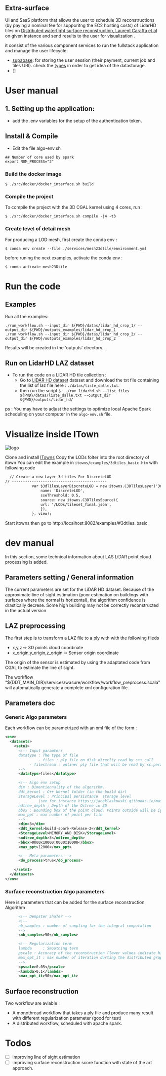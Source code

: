 ## Extra-surface

UI and SaaS platform that allows the user to schedule 3D reconstructions (by paying a nominal fee for supporitng the EC2 hosting costs)  of LidarHD tiles on [Distributed watertight surface reconstruction, Laurent Caraffa et.al](https://lcaraffa.github.io/edwsr/)  on given instance and send results to the user for visualization .  

it consist of the various component services to run the fullstack application and manage the user lifecycle:

- [supabase](): for storing the user session (their payment, current job and tiles URI). check the [types]() in order to get idea of the datastorage.
- []


# User manual

## 1. Setting up the application: 

- add the .env variables for the setup of the authentication token.


## Install & Compile 
- Edit the file algo-env.sh 

```console
## Number of core used by spark
export NUM_PROCESS="2"
```

### Build the docker image
```console
$ ./src/docker/docker_interface.sh build
```

### Compile the project 
To compile the project with the 3D CGAL kernel using 4 cores, run :

```console
$ ./src/docker/docker_interface.sh compile -j4 -t3
```

### Create level of detail mesh
For producing a LOD mesh, first create the conda env : 

```console
$ conda env create --file ./services/mesh23dtile/environment.yml
```	

before runing the next examples, activate the conda env :

```console 
$ conda activate mesh23Dtile
```	

# Run the code
## Examples 
Run all the examples:
```console
./run_workflow.sh --input_dir ${PWD}/datas/lidar_hd_crop_1/ --output_dir ${PWD}/outputs_examples/lidar_hd_crop_1
./run_workflow.sh --input_dir ${PWD}/datas/lidar_hd_crop_2/ --output_dir ${PWD}/outputs_examples/lidar_hd_crop_2

```
Results will be created in the 'outputs' directory.


## Run on LidarHD LAZ dataset 
- To run the code on a LiDAR HD tile collection : 
  - Go to [LiDAR HD dataset](https://geoservices.ign.fr/lidarhd) dataset and download the txt file containing the list of laz file here : `./datas/liste_dalle.txt`.
  - then run the script `$  ./run_lidarhd.sh --list_files ${PWD}/datas/liste_dalle.txt --output_dir ${PWD}/outputs/lidar_hd/` 

ps : You may have to adjust the settings to optimize local Apache Spark scheduling on your computer  in the `algo-env.sh` file.


# Visualize inside ITown

![logo](./doc/lod.jpg)

Clone and install [ITowns](https://github.com/iTowns/itowns)
Copy the LODs folter into the root directory of itown 
You can edit the example in `itowns/examples/3dtiles_basic.htm` with following code
```html
  // Create a new Layer 3d-tiles For DiscreteLOD
// -------------------------------------------
            var $3dTilesLayerDiscreteLOD = new itowns.C3DTilesLayer('3d-tiles-discrete-lod', {
                name: 'DiscreteLOD',
                sseThreshold: 0.5,
                source: new itowns.C3DTilesSource({
      		    url: '/LODs/tileset_final.json',
                }),
            }, view);
```
Start itowns then go to http://localhost:8082/examples/#3dtiles_basic 
# dev manual
In this section, some technical information about LAS LiDAR point cloud processing is added.

## Parameters setting / General information
The current parameters are set for the LiDAR HD dataset.
Because of the approximate line of sight estimation (poor estimation on buildings with surfaces where the normal is horizontal), the algorithm confidence is drastically decrese. Some high building may not be correctly reconstructed in the actual version


## LAZ preprocessing
The first step is to transform a LAZ file to a ply with with the following fileds
  - x,y,z ⇨ 3D points cloud coordinate
  - x_origin,y_origin,z_origin ⇨ Sensor origin coordinate

The origin of the sensor is estimated by using the adaptated code from CGAL to estimate the line of sight.

The workflow "${DDT_MAIN_DIR}/services/wasure/workflow/workflow_preprocess.scala"
will automatically generate a complete xml configuration file.

## Parameters doc 
### Generic Algo parameters
Each workflow can be parametrized with an xml file of the form :
```xml
<env>
  <datasets>
    <setn1>
      <!-- Input paramters 
      datatype : The type of file
      	       - files : ply file on disk direclty read by c++ call
	       - filestream : onliner ply file that will be read by sc.parallelize(...)
      -->
      <datatype>files</datatype>

      <!-- Algo env setup
      dim : Dimentionnality of the algorithm.
      ddt_kernel : C++ kernel folder (in the build dir)
      StorageLevel : Principal persistance  storage level 
      		   (see for instance https://jaceklaskowski.gitbooks.io/mastering-apache-spark/spark-rdd-caching.html)
      ndtree_depth ; Depth of the Octree in 3D
	  bbox : Bounding box of the point cloud. Points outside will be ignored
	  max_ppt : max number of point per tile
      -->
      <dim>3</dim>
      <ddt_kernel>build-spark-Release-2</ddt_kernel>
      <StorageLevel>MEMORY_AND_DISK</StorageLevel>
      <ndtree_depth>3</ndtree_depth>
      <bbox>0000x10000:0000x10000</bbox>
      <max_ppt>12000</max_ppt>

      <!-- Meta parameters -->
      <do_process>true</do_process>
      
    </setn1>
  </datasets>
</env>
```
### Surface reconstruction Algo parameters
Here is parameters that can be added for the surface reconstruction Algorithm
```xml
      <!-- Dempster Shafer -->
      <!-- 
	  nb_samples : number of sampling for the integral computation
	  -->
      <nb_samples>50</nb_samples>

      <!-- Regularization term
      lambda     : Smoothing term		 
	  pscale : Accuracy of the reconstruction (lower values indicate higher precision) 
      max_opt_it : max number of iteration durting the distributed graphcut
      -->
	  <pscale>0.05</pscale>
      <lambda>0.1</lambda>
      <max_opt_it>50</max_opt_it>

```



## Surface reconstruction
Two workflow are aviable :
- A monothread workflow that takes a ply file and produce
many result with different regularization parameter (good for test)
- A distributed workflow, scheduled with apache spark.

# Todos
- ☐ improving line of sight estimation
- ☐ improving surface reconstruction score function with state of the art approach.
